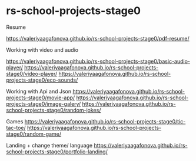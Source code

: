 # rs-school-projects-stage0
Resume

https://valeriyaagafonova.github.io/rs-school-projects-stage0/pdf-resume/

Working with video and audio

https://valeriyaagafonova.github.io/rs-school-projects-stage0/basic-audio-player/
https://valeriyaagafonova.github.io/rs-school-projects-stage0/video-player/ 
https://valeriyaagafonova.github.io/rs-school-projects-stage0/eco-sounds/

Working with Api and Json https://valeriyaagafonova.github.io/rs-school-projects-stage0/movie-app/ 
https://valeriyaagafonova.github.io/rs-school-projects-stage0/image-galery/
https://valeriyaagafonova.github.io/rs-school-projects-stage0/random-jokes/

Games https://valeriyaagafonova.github.io/rs-school-projects-stage0/tic-tac-toe/ 
https://valeriyaagafonova.github.io/rs-school-projects-stage0/random-game/

Landing + change theme/ language 
https://valeriyaagafonova.github.io/rs-school-projects-stage0/portfolio-landing/

